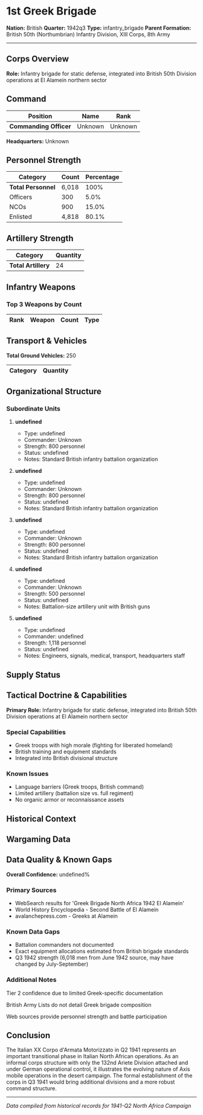 # 1st Greek Brigade

**Nation:** British
**Quarter:** 1942q3
**Type:** infantry_brigade
**Parent Formation:** British 50th (Northumbrian) Infantry Division, XIII Corps, 8th Army

---

## Corps Overview

**Role:** Infantry brigade for static defense, integrated into British 50th Division operations at El Alamein northern sector

## Command

| Position | Name | Rank |
|----------|------|------|
| **Commanding Officer** | Unknown | Unknown |

**Headquarters:** Unknown

## Personnel Strength

| Category | Count | Percentage |
|----------|-------|------------|
| **Total Personnel** | 6,018 | 100% |
| Officers | 300 | 5.0% |
| NCOs | 900 | 15.0% |
| Enlisted | 4,818 | 80.1% |

## Artillery Strength

| Category | Quantity |
|----------|----------|
| **Total Artillery** | 24 |

## Infantry Weapons

### Top 3 Weapons by Count

| Rank | Weapon | Count | Type |
|------|--------|-------|------|

## Transport & Vehicles

**Total Ground Vehicles:** 250

| Category | Quantity |
|----------|----------|

## Organizational Structure

### Subordinate Units

1. **undefined**
   - Type: undefined
   - Commander: Unknown
   - Strength: 800 personnel
   - Status: undefined
   - Notes: Standard British infantry battalion organization

2. **undefined**
   - Type: undefined
   - Commander: Unknown
   - Strength: 800 personnel
   - Status: undefined
   - Notes: Standard British infantry battalion organization

3. **undefined**
   - Type: undefined
   - Commander: Unknown
   - Strength: 800 personnel
   - Status: undefined
   - Notes: Standard British infantry battalion organization

4. **undefined**
   - Type: undefined
   - Commander: Unknown
   - Strength: 500 personnel
   - Status: undefined
   - Notes: Battalion-size artillery unit with British guns

5. **undefined**
   - Type: undefined
   - Commander: undefined
   - Strength: 1,118 personnel
   - Status: undefined
   - Notes: Engineers, signals, medical, transport, headquarters staff

## Supply Status

## Tactical Doctrine & Capabilities

**Primary Role:** Infantry brigade for static defense, integrated into British 50th Division operations at El Alamein northern sector

### Special Capabilities

- Greek troops with high morale (fighting for liberated homeland)
- British training and equipment standards
- Integrated into British divisional structure

### Known Issues

- Language barriers (Greek troops, British command)
- Limited artillery (battalion size vs. full regiment)
- No organic armor or reconnaissance assets

## Historical Context

## Wargaming Data

## Data Quality & Known Gaps

**Overall Confidence:** undefined%

### Primary Sources

- WebSearch results for 'Greek Brigade North Africa 1942 El Alamein'
- World History Encyclopedia - Second Battle of El Alamein
- avalanchepress.com - Greeks at Alamein

### Known Data Gaps

- Battalion commanders not documented
- Exact equipment allocations estimated from British brigade standards
- Q3 1942 strength (6,018 men from June 1942 source, may have changed by July-September)

### Additional Notes

Tier 2 confidence due to limited Greek-specific documentation

British Army Lists do not detail Greek brigade composition

Web sources provide personnel strength and battle participation

## Conclusion

The Italian XX Corpo d'Armata Motorizzato in Q2 1941 represents an important transitional phase in Italian North African operations. As an informal corps structure with only the 132nd Ariete Division attached and under German operational control, it illustrates the evolving nature of Axis mobile operations in the desert campaign. The formal establishment of the corps in Q3 1941 would bring additional divisions and a more robust command structure.

---

*Data compiled from historical records for 1941-Q2 North Africa Campaign*

